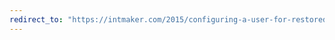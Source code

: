 ```yaml
---
redirect_to: "https://intmaker.com/2015/configuring-a-user-for-restoredimported-database-in-ms-sql-server"
---
```


